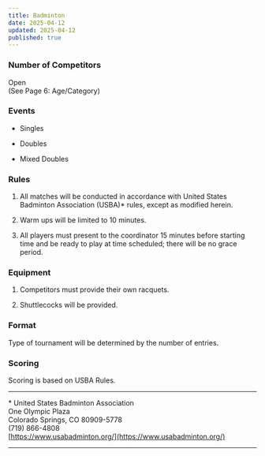 ```yaml
---
title: Badminton
date: 2025-04-12
updated: 2025-04-12
published: true
---
```

### Number of Competitors

Open  
(See Page 6: Age/Category)

### Events

*   Singles
    
*   Doubles
    
*   Mixed Doubles
    

### Rules

1.  All matches will be conducted in accordance with United States Badminton Association (USBA)\* rules, except as modified herein.
    
2.  Warm ups will be limited to 10 minutes.
    
3.  All players must present to the coordinator 15 minutes before starting time and be ready to play at time scheduled; there will be no grace period.
    

### Equipment

1.  Competitors must provide their own racquets.
    
2.  Shuttlecocks will be provided.
    

### Format

Type of tournament will be determined by the number of entries.

### Scoring

Scoring is based on USBA Rules.

* * *

\* United States Badminton Association  
One Olympic Plaza  
Colorado Springs, CO 80909-5778  
(719) 866-4808  
[https://www.usabadminton.org/](https://www.usabadminton.org/)

* * *